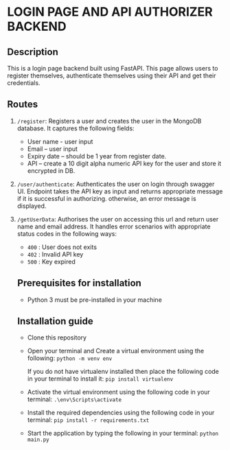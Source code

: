 # LOGIN PAGE AND API AUTHORIZER BACKEND 

## Description
This is a login page backend built using FastAPI. This page allows users to register themselves, authenticate themselves using their API and get their credentials.

## Routes

<ol>
<li>

```/register```: Registers a user and creates the user in the MongoDB database. It captures the following fields:
- User name  - user input
- Email – user input
- Expiry date – should be 1 year from register date.
- API – create a 10 digit alpha numeric API key for the user and store it encrypted in DB.
</li> 
<li>

```/user/authenticate```: Authenticates the user on login through swagger UI. Endpoint takes the API key as input and returns appropriate message if it is successful in authorizing. otherwise, an error message is displayed.
</li>
<li>

```/getUserData```: Authorises the user on accessing this url and return user name and email address. It handles error scenarios with appropriate status codes in the following ways:
- ```400``` : User does not exits
- ```402``` : Invalid API key
- ```500``` : Key expired 

## Prerequisites for installation

- Python 3 must be pre-installed in your machine

## Installation guide

- Clone this repository
- Open your terminal and Create a virtual environment using the following: 
`python -m venv env`

  If you do not have virtualenv installed then place the following code in your terminal to install it:
`pip install virtualenv`

- Activate the virtual environment using the following code in your terminal:
`.\env\Scripts\activate`

- Install the required dependencies using the following code in your terminal:
`pip install -r requirements.txt`

- Start the application by typing the following in your terminal:
`python main.py`